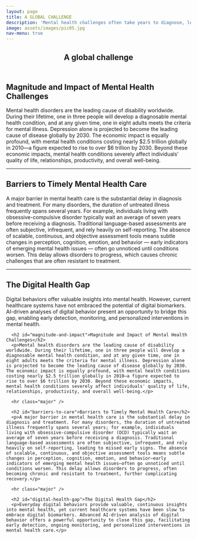 ```yaml
---
layout: page
title: A GLOBAL CHALLENGE
description: 'Mental health challenges often take years to diagnose, leaving many without timely care.'
image: assets/images/pic05.jpg
nav-menu: true
---
```


<!-- Main -->
<div id="main" class="alt">

<!-- One -->
<section id="one">
	<div class="inner">
		<header class="major">
			<h1>A global challenge</h1>
		</header>

<!-- Content -->
<h2 id="content">Magnitude and Impact of Mental Health Challenges</h2>
<p>Mental health disorders are the leading cause of disability worldwide. During their lifetime, one in three people will develop a diagnosable mental health condition, and at any given time, one in eight adults meets the criteria for mental illness. Depression alone is projected to become the leading cause of disease globally by 2030. The economic impact is equally profound, with mental health conditions costing nearly $2.5 trillion globally in 2010—a figure expected to rise to over $6 trillion by 2030. Beyond these economic impacts, mental health conditions severely affect individuals' quality of life, relationships, productivity, and overall well-being.</p>

<hr class="major" />

<h2 id="content">Barriers to Timely Mental Health Care</h2>
<p>A major barrier in mental health care is the substantial delay in diagnosis and treatment. For many disorders, the duration of untreated illness frequently spans several years. For example, individuals living with obsessive-compulsive disorder typically wait an average of seven years before receiving a diagnosis. Traditional language-based assessments are often subjective, infrequent, and rely heavily on self-reporting. The absence of scalable, continuous, and objective assessment tools means subtle changes in perception, cognition, emotion, and behavior — early indicators of emerging mental health issues — often go unnoticed until conditions worsen. This delay allows disorders to progress, which causes chronic challenges that are often resistant to treatment.</p>

<hr class="major" />

<h2 id="content">The Digital Health Gap</h2>
<p>Digital behaviors offer valuable insights into mental health. However, current healthcare systems have not embraced the potential of digital biomarkers. AI-driven analyses of digital behavior present an opportunity to bridge this gap, enabling early detection, monitoring, and personalized interventions in mental health.</p>



<!-- Content -->
      <h2 id="magnitude-and-impact">Magnitude and Impact of Mental Health Challenges</h2>
      <p>Mental health disorders are the leading cause of disability worldwide. During their lifetime, one in three people will develop a diagnosable mental health condition, and at any given time, one in eight adults meets the criteria for mental illness. Depression alone is projected to become the leading cause of disease globally by 2030. The economic impact is equally profound, with mental health conditions costing nearly $2.5 trillion globally in 2010—a figure expected to rise to over $6 trillion by 2030. Beyond these economic impacts, mental health conditions severely affect individuals' quality of life, relationships, productivity, and overall well-being.</p>

      <hr class="major" />

      <h2 id="barriers-to-care">Barriers to Timely Mental Health Care</h2>
      <p>A major barrier in mental health care is the substantial delay in diagnosis and treatment. For many disorders, the duration of untreated illness frequently spans several years; for example, individuals living with obsessive-compulsive disorder (OCD) typically wait an average of seven years before receiving a diagnosis. Traditional language-based assessments are often subjective, infrequent, and rely heavily on self-reporting, leading to missed early signs. The absence of scalable, continuous, and objective assessment tools means subtle changes in perception, cognition, emotion, and behavior—early indicators of emerging mental health issues—often go unnoticed until conditions worsen. This delay allows disorders to progress, often becoming chronic and resistant to treatment, further complicating recovery.</p>

      <hr class="major" />

      <h2 id="digital-health-gap">The Digital Health Gap</h2>
      <p>Everyday digital behaviors provide valuable, continuous insights into mental health, yet current healthcare systems have been slow to embrace digital biomarkers. Advanced AI-driven analysis of digital behavior offers a powerful opportunity to close this gap, facilitating early detection, ongoing monitoring, and personalized interventions in mental health care.</p>




</div>
